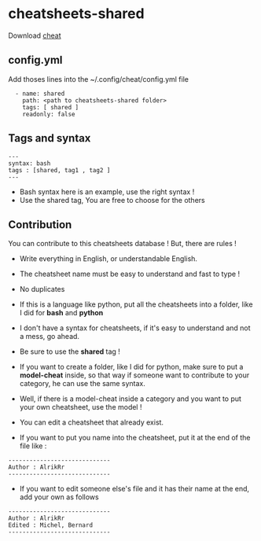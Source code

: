 # cheatsheets-shared

Download [cheat](https://github.com/cheat/cheat)

## config.yml
Add thoses lines into the ~/.config/cheat/config.yml file
```
  - name: shared
    path: <path to cheatsheets-shared folder>
    tags: [ shared ]
    readonly: false
```


## Tags and syntax
```
---
syntax: bash
tags : [shared, tag1 , tag2 ]
---
```

- Bash syntax here is an example, use the right syntax !
- Use the shared tag, You are free to choose for the others

## Contribution

You can contribute to this cheatsheets database !
But, there are rules !

- Write everything in English, or understandable English.

- The cheatsheet name must be easy to understand and fast to type !

- No duplicates

- If this is a language like python, put all the cheatsheets into a folder, like I did for **bash** and **python**

- I don't have a syntax for cheatsheets, if it's easy to understand and not a mess, go ahead.

- Be sure to use the **shared** tag !

- If you want to create a folder, like I did for python, make sure to put a **model-cheat** inside, so that way if someone want to contribute to your category, he can use the same syntax.

- Well, if there is a model-cheat inside a category and you want to put your own cheatsheet, use the model !

- You can edit a cheatsheet that already exist.

- If you want to put you name into the cheatsheet, put it at the end of the file like :
```
-----------------------------
Author : AlrikRr
-----------------------------
``` 

- If you want to edit someone else's file and it has their name at the end, add your own as follows
```
-----------------------------
Author : AlrikRr 
Edited : Michel, Bernard
-----------------------------
```

